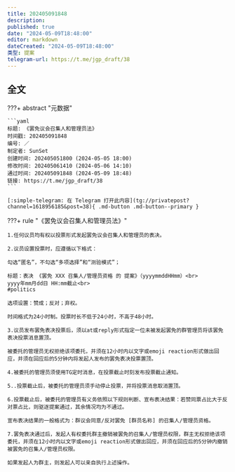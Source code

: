 ```yaml
---
title: 202405091848
description:
published: true
date: "2024-05-09T18:48:00"
editor: markdown
dateCreated: "2024-05-09T18:48:00"
类型: 提案
telegram-url: https://t.me/jgp_draft/38
---
```


## 全文

???+ abstract "元数据"

    ```yaml
    标题: 《罢免议会召集人和管理员法》
    时间戳: 202405091848
    编号: ／
    制定者: SunSet
    创建时间: 202405051800 (2024-05-05 18:00)
    修改时间: 202405061410 (2024-05-06 14:10)
    通过时间: 202405091848 (2024-05-09 18:48)
    链接: https://t.me/jgp_draft/38
    ```

    [:simple-telegram: 在 Telegram 打开此内容](tg://privatepost?channel=1618956185&post=38){ .md-button .md-button--primary }

???+ rule "《罢免议会召集人和管理员法》"

    1.任何议员均有权以投票形式发起罢免议会召集人和管理员的表决。

    2.议员设置投票时，应遵循以下格式：

    勾选“匿名”，不勾选“多项选择”和“测验模式”；

    标题：表决 《罢免 XXX 召集人/管理员资格 的 提案》（yyyymmddHHmm）<br>
    yyyy年mm月dd日 HH:mm截止<br>
    #politics

    选项设置：赞成；反对；弃权。

    时间格式为24小时制。投票时长不低于24小时，不高于48小时。

    3.议员发布罢免表决投票后，须以at或reply形式指定一位未被发起罢免的群管理员将该罢免表决投票消息置顶。

    被委托的管理员无权拒绝该项委托，并须在12小时内以文字或emoji reaction形式做出回应，并须在回应后的5分钟内将发起人发布的罢免表决投票置顶。

    4.被委托的管理员须使用TG定时消息，在投票截止时刻发布投票截止通知。

    5..投票截止后，被委托的管理员须手动停止投票，并将投票消息取消置顶。

    6.投票截止后，被委托的管理员有义务依照以下规则判断、宣布表决结果：若赞同票占比大于反对票占比，则驱逐提案通过，其余情况均为不通过。

    宣布表决结果的一般格式为：群议会同意/反对罢免 [群员名称] 的召集人/管理员资格。

    7.罢免表决通过后，发起人有权委托群主撤销被罢免的召集人/管理员权限，群主无权拒绝该项委托，并须在12小时内以文字或emoji reaction形式做出回应，并须在回应后的5分钟内撤销被罢免的召集人/管理员权限。

    如果发起人为群主，则发起人可以亲自执行上述操作。
